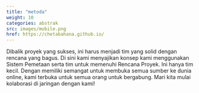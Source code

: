 ```yaml
---
title: "metoda"
weight: 10
categories: abstrak
src: images/mobile.png
href: https://chetabahana.github.io/
---
```


Dibalik proyek yang sukses, ini harus menjadi tim yang solid dengan rencana yang bagus. Di sini kami menyajikan konsep kami menggunakan Sistem Pemetaan serta tim untuk memenuhi Rencana Proyek. Ini hanya tim kecil. Dengan memiliki semangat untuk membuka semua sumber ke dunia online, kami terbuka untuk semua orang untuk bergabung. Mari kita mulai kolaborasi di jaringan dengan kami!
